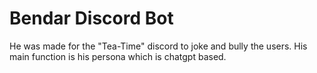 # Bendar Discord Bot

He was made for the "Tea-Time" discord to joke and bully the users. His main function is his persona which is chatgpt based.
